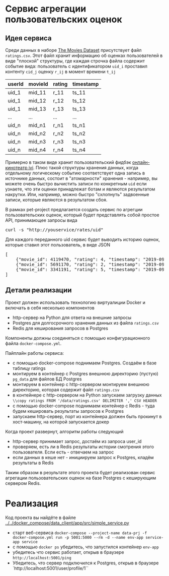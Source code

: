 # Сервис агрегации пользовательских оценок

## Идея сервиса

Среди данных в наборе [The Movies Dataset](https://www.kaggle.com/rounakbanik/the-movies-dataset) присутствует файл `ratings.csv`.
Этот файл хранит информацию об оценках пользователей в виде "плоской" структуры, где каждая строчка файла содержит событие вида: пользователь с идентификатором `uid_i` проставил контенту `cid_j` оценку `r_ij` в момент времени `t_ij`

| userId | movieId | rating | timestamp |
| --- | --- | --- | --- |
| uid_1 | mid_11 | r_11 | ts_11 |
| uid_1 | mid_12 | r_12 | ts_12 |
| uid_1 | mid_13 | r_13 | ts_13 |
| ... | ... | ... | ... |
| uid_n | mid_n1 | r_n1 | ts_n1 |
| uid_n | mid_n2 | r_n2 | ts_n2 |
| uid_n | mid_n3 | r_n3 | ts_n3 |
| uid_n | mid_n4 | r_n4 | ts_n4 |

Примерно в таком виде хранит пользовательский фидбэк [онлайн-кинотеатр ivi](https://www.ivi.ru/). Плюс такой структуры хранения данных, когда отдельному логическому событию соответствует одна запись в источнике данных, состоит в "атомарности" хранения - например, вы можете очень быстро вычистить записи по конкретным `uid` если узнаете, что эти оценки принадлежат ботам и являются результатом накрутки. Или, например, можно быстро "схлопнуть" задвоенные записи, которые являются в результатом сбоя.

В рамках pet-project предлагается создать сервис по агрегции пользовательских оценок, который будет представлять собой простое API, принимающее запросы вида
<pre>
curl -s "http://youservice/rates/uid"
</pre>

Для каждого переданного uid сервис будет выводить историю оценок, которые ставил этот пользователь, в виде JSON
<pre>
[
    {"movie_id": 4119470, "rating": 4, "timestamp": "2019-09-03 10:00:00"},
    {"movie_id": 5691170, "rating": 2, "timestamp": "2019-09-05 13:23:00"},
    {"movie_id": 3341191, "rating": 5, "timestamp": "2019-09-08 16:40:00"}
]
</pre>

## Детали реализации

Проект должен использовать технологию виртуалиции Docker и включать в себя несколько компонентов

* http-сервер на Python для ответа на внешние запросы
* Postgres для долгосрочного хранения данных из файла `ratings.csv`
* Redis для кеширования запросов в Postgres

Компоненты должны соединяться с помощью конфигурационного файла `docker-compose.yml`.

Пайплайн работы сервиса:

* с помощью docker-compose поднимаем Postgres. Создаём в базе таблицу ratings
* монтируем в контейнер с Postgres внешнюю директорию (пустую) `pg_data` для файлов БД Postgres
* монтируем в контейнер с http-сервером монтируем внешнюю директорию, которая содержит файл `ratings.csv`
* в контейнере с http-сервером на Python запускаем загрузку данных `\\copy ratings FROM '/data/ratings.csv' DELIMITER ',' CSV HEADER`
* с помощью docker-compose поднимаем контейнер с Redis - туда будем кешировать результаты запросов к Postgres
* запускаем http-сервер, порт из контейнера должен быть прокинут в хост-машину, на которой запускается докер 

Когда проект развернут, алгоритм работы следующий

* http-сервер принимает запрос, достаём из запроса user_id
* проверяем, есть ли в Redis результаты истории смотрения этого пользователя. Если есть - отвечаем на запрос
* если данных в кеше нет - инициируем запрос к Postgres, кладём результаты в Redis

Таким образом в результате этого проекта будет реализован сервис агрегации пользовательских оценок на базе Postgres с кеширующим сервером Redis.

# Реализация

Код проекта вы найдёте в файле [../../docker_compose/data_client/app/src/simple_service.py](docker_compose/data_client/app/src/simple_service.py)

* старт веб-сервиса  `docker-compose --project-name data-prj -f docker-compose.yml run -p 5001:5000 --rm -d --name env-app service-app service`
* с помощью `docker ps` убедитесь, что запустился контейнер `env-app`
* убедитесь что сервис работает, открыв в браузере `http://localhost:5001/ping`
* Убедитесь, что сервер подключился к Postgres, открыв в браузере `http://localhost:5001/user/profile/1``